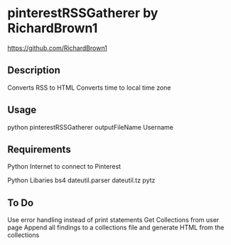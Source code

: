# pinterestRSSGatherer by RichardBrown1
https://github.com/RichardBrown1

## Description
Converts RSS to HTML
Converts time to local time zone

## Usage
python pinterestRSSGatherer outputFileName Username

## Requirements 
Python
Internet to connect to Pinterest

Python Libaries
bs4
dateutil.parser
dateutil.tz 
pytz

## To Do
Use error handling instead of print statements
Get Collections from user page 
Append all findings to a collections file and generate HTML from the collections


